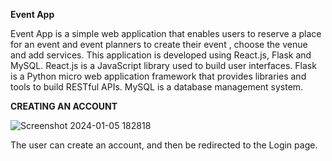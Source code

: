**Event App**

Event App is a simple web application that enables users to reserve a place for an event and event planners to create their event , choose the venue and add services. 
This application is developed using React.js, Flask and MySQL.
React.js is a JavaScript library used to build user interfaces. Flask is a Python micro web application framework that provides libraries and tools to build RESTful APIs. MySQL is a database management system.

**CREATING AN ACCOUNT**

![Screenshot 2024-01-05 182818](https://github.com/Georgio-Khoury/EventApp/assets/99497326/5767fd80-b580-49e9-b093-61abb25d8e5e)

The user can create an account, and then be redirected to the Login page.

